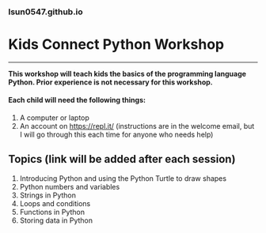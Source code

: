 ### lsun0547.github.io
# Kids Connect Python Workshop

---
**This workshop will teach kids the basics of the programming language Python. Prior experience is not necessary for this workshop.**

#### Each child will need the following things:
1. A computer or laptop
2. An account on https://repl.it/ (instructions are in the welcome email, but I will go through this each time for anyone who needs help)

## Topics (link will be added after each session)
1. Introducing Python and using the Python Turtle to draw shapes
2. Python numbers and variables
3. Strings in Python
4. Loops and conditions
5. Functions in Python
6. Storing data in Python